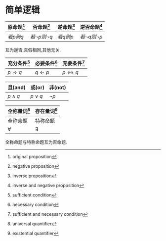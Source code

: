 # 简单逻辑

| 原命题[^M1] | 否命题[^M2]        | 逆命题[^M3] | 逆否命题[^M4]      |
| ----------- | ------------------ | ----------- | ------------------ |
| $若p则q$    | $若\neg p则\neg q$ | $若q则p$    | $若\neg q则\neg p$ |

互为逆否,真假相同,其他无关.

| 充分条件[^T1]    | 必要条件[^T2]   | 充要条件[^T3]        |
| ---------------- | --------------- | -------------------- |
| $p\Rightarrow q$ | $q\Leftarrow p$ | $p\Leftrightarrow q$ |



| 且(and)     | 或(or)    | 非(not)  |
| ----------- | --------- | -------- |
| $p\wedge q$ | $p\vee q$ | $\neg p$ |



| 全称量词[^L1] | 存在量词[^L2] |
| ------------- | ------------- |
| 全称命题      | 特称命题      |
| $\forall$     | $\exists$     |

全称命题与特称命题互为否命题.





[^M1]: original proposition
[^M2]: negative proposition
[^M3]: inverse proposition
[^M4]: inverse and negative proposition
[^T1]: sufficient condition
[^T2]: necessary condition
[^T3]: sufficient and necessary condition
[^L1]: universal quantifier
[^L2]: existential quantifier



